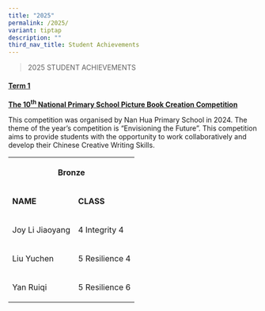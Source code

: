 ```yaml
---
title: "2025"
permalink: /2025/
variant: tiptap
description: ""
third_nav_title: Student Achievements
---
```

<blockquote>
<p>2025 STUDENT ACHIEVEMENTS</p>
</blockquote>
<h4><u>Term 1</u></h4>
<p><strong><u>The 10<sup>th</sup> National Primary School Picture Book Creation Competition</u></strong>
</p>
<p>This competition was organised by Nan Hua Primary School in 2024. The
theme of the year’s competition is “Envisioning the Future”. This competition
aims to provide students with the opportunity to work collaboratively and
develop their Chinese Creative Writing Skills.</p>
<table style="minWidth: 50px">
<colgroup>
<col>
<col>
</colgroup>
<tbody>
<tr>
<th rowspan="1" colspan="2">
<p>Bronze</p>
</th>
</tr>
<tr>
<td rowspan="1" colspan="1">
<p><strong>NAME</strong>
</p>
</td>
<td rowspan="1" colspan="1">
<p><strong>CLASS</strong>
</p>
</td>
</tr>
<tr>
<td rowspan="1" colspan="1">
<p>Joy Li Jiaoyang</p>
</td>
<td rowspan="1" colspan="1">
<p>4 Integrity 4</p>
</td>
</tr>
<tr>
<td rowspan="1" colspan="1">
<p>Liu Yuchen</p>
</td>
<td rowspan="1" colspan="1">
<p>5 Resilience 4</p>
</td>
</tr>
<tr>
<td rowspan="1" colspan="1">
<p>Yan Ruiqi</p>
</td>
<td rowspan="1" colspan="1">
<p>5 Resilience 6</p>
</td>
</tr>
</tbody>
</table>
<p></p>